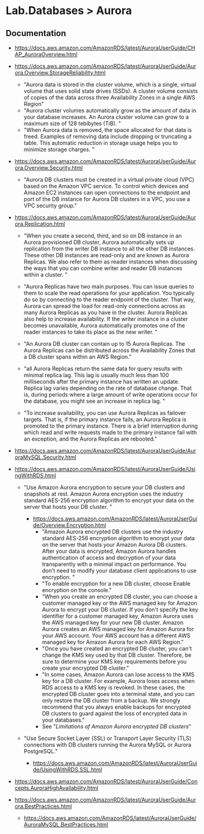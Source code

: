 # Lab.Databases > Aurora 

## Documentation

- https://docs.aws.amazon.com/AmazonRDS/latest/AuroraUserGuide/CHAP_AuroraOverview.html

- https://docs.aws.amazon.com/AmazonRDS/latest/AuroraUserGuide/Aurora.Overview.StorageReliability.html
  + "Aurora data is stored in the cluster volume, which is a single, virtual volume that uses solid state drives (SSDs).
    A cluster volume consists of copies of the data across three Availability Zones in a single AWS Region"
  + "Aurora cluster volumes automatically grow as the amount of data in your database increases. An Aurora cluster
    volume can grow to a maximum size of 128 tebibytes (TiB). "
  + "When Aurora data is removed, the space allocated for that data is freed. Examples of removing data include dropping
    or truncating a table. This automatic reduction in storage usage helps you to minimize storage charges. "

- https://docs.aws.amazon.com/AmazonRDS/latest/AuroraUserGuide/Aurora.Overview.Security.html
  + "Aurora DB clusters must be created in a virtual private cloud (VPC) based on the Amazon VPC service. To control
    which devices and Amazon EC2 instances can open connections to the endpoint and port of the DB instance for Aurora
    DB clusters in a VPC, you use a VPC security group."


- https://docs.aws.amazon.com/AmazonRDS/latest/AuroraUserGuide/Aurora.Replication.html
  + "When you create a second, third, and so on DB instance in an Aurora provisioned DB cluster, Aurora automatically
    sets up replication from the writer DB instance to all the other DB instances. These other DB instances are
    read-only and are known as Aurora Replicas. We also refer to them as reader instances when discussing the ways that
    you can combine writer and reader DB instances within a cluster. "

  + "Aurora Replicas have two main purposes. You can issue queries to them to scale the read operations for your
    application. You typically do so by connecting to the reader endpoint of the cluster. That way, Aurora can spread
    the load for read-only connections across as many Aurora Replicas as you have in the cluster. Aurora Replicas also
    help to increase availability. If the writer instance in a cluster becomes unavailable, Aurora automatically
    promotes one of the reader instances to take its place as the new writer. "

  + "An Aurora DB cluster can contain up to 15 Aurora Replicas. The Aurora Replicas can be distributed across the
    Availability Zones that a DB cluster spans within an AWS Region."

  + "all Aurora Replicas return the same data for query results with minimal replica lag. This lag is usually much less
    than 100 milliseconds after the primary instance has written an update. Replica lag varies depending on the rate of
    database change. That is, during periods where a large amount of write operations occur for the database, you might
    see an increase in replica lag. "

  + "To increase availability, you can use Aurora Replicas as failover targets. That is, if the primary instance fails,
    an Aurora Replica is promoted to the primary instance. There is a brief interruption during which read and write
    requests made to the primary instance fail with an exception, and the Aurora Replicas are rebooted."


- https://docs.aws.amazon.com/AmazonRDS/latest/AuroraUserGuide/AuroraMySQL.Security.html

- https://docs.aws.amazon.com/AmazonRDS/latest/AuroraUserGuide/UsingWithRDS.html
  + "Use Amazon Aurora encryption to secure your DB clusters and snapshots at rest. Amazon Aurora encryption uses the
  industry standard AES-256 encryption algorithm to encrypt your data on the server that hosts your DB cluster. "
    * https://docs.aws.amazon.com/AmazonRDS/latest/AuroraUserGuide/Overview.Encryption.html
      * "Amazon Aurora encrypted DB clusters use the industry standard AES-256 encryption algorithm to encrypt your data
        on the server that hosts your Amazon Aurora DB clusters. After your data is encrypted, Amazon Aurora handles
        authentication of access and decryption of your data transparently with a minimal impact on performance. You
        don't need to modify your database client applications to use encryption. "
      * "To enable encryption for a new DB cluster, choose Enable encryption on the console."
      * "When you create an encrypted DB cluster, you can choose a customer managed key or the AWS managed key for
        Amazon Aurora to encrypt your DB cluster. If you don't specify the key identifier for a customer managed key,
        Amazon Aurora uses the AWS managed key for your new DB cluster. Amazon Aurora creates an AWS managed key for
        Amazon Aurora for your AWS account. Your AWS account has a different AWS managed key for Amazon Aurora for each
        AWS Region."
      * "Once you have created an encrypted DB cluster, you can't change the KMS key used by that DB cluster. Therefore,
        be sure to determine your KMS key requirements before you create your encrypted DB cluster."
      * "In some cases, Amazon Aurora can lose access to the KMS key for a DB cluster. For example, Aurora loses access
        when RDS access to a KMS key is revoked. In these cases, the encrypted DB cluster goes into a terminal state,
        and you can only restore the DB cluster from a backup. We strongly recommend that you always enable backups for
        encrypted DB clusters to guard against the loss of encrypted data in your databases."
      * See "*Limitations of Amazon Aurora encrypted DB clusters*"


  + "Use Secure Socket Layer (SSL) or Transport Layer Security (TLS) connections with DB clusters running the Aurora
    MySQL or Aurora PostgreSQL."
      * https://docs.aws.amazon.com/AmazonRDS/latest/AuroraUserGuide/UsingWithRDS.SSL.html


- https://docs.aws.amazon.com/AmazonRDS/latest/AuroraUserGuide/Concepts.AuroraHighAvailability.html


- https://docs.aws.amazon.com/AmazonRDS/latest/AuroraUserGuide/Aurora.BestPractices.html
  + https://docs.aws.amazon.com/AmazonRDS/latest/AuroraUserGuide/AuroraMySQL.BestPractices.html



